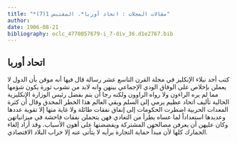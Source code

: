 ```yaml
---
title: "*مقالات المجلات : اتحاد أوربا*. المقتبس 1(7)"
author: 
date: 1906-08-21
bibliography: oclc_4770057679-i_7-div_36.d1e2767.bib
---
```




##  اتحاد أوربا 


 كتب  أحد  نبلاء الإنكليز في  مجلة القرن التاسع عشر  رسالة قال فيها أنه موقن بأن الدول لا يعملن بإخلاص على الوفاق الودي الإجماعي بينهن وانه لابد من نشوب ثورة يكون شؤمها مما لم يره الراءون ولا رواه الراوون ولكنه رجا أن يتم بفضل رئيس الوزارة الإنكليزية الحالية تأليف اتحاد عظيم يرمي إلى السلم ويقي العالم هذا الخطر المحدق وقال أن كثرة المعدات الحربية اضطرت الحكومات إلى إنفاق نفقات طائلة ولا غاية منها إلا تقوية عددها وعديدها استعداداً لما عساه يطرأ من التعادي فهن يتحملن نفقات فاحشة في ميزانياتهن وكان عليهن أن يعرفن مصالحهن المشتركة ويفضضنها على أهون الأسباب. وقد أراد   إلغاء الجمارك كلها لأن مبدأ حماية التجارة برأيه لا يتأتى عنه إلا خراب البلاد الاقتصادي. 
